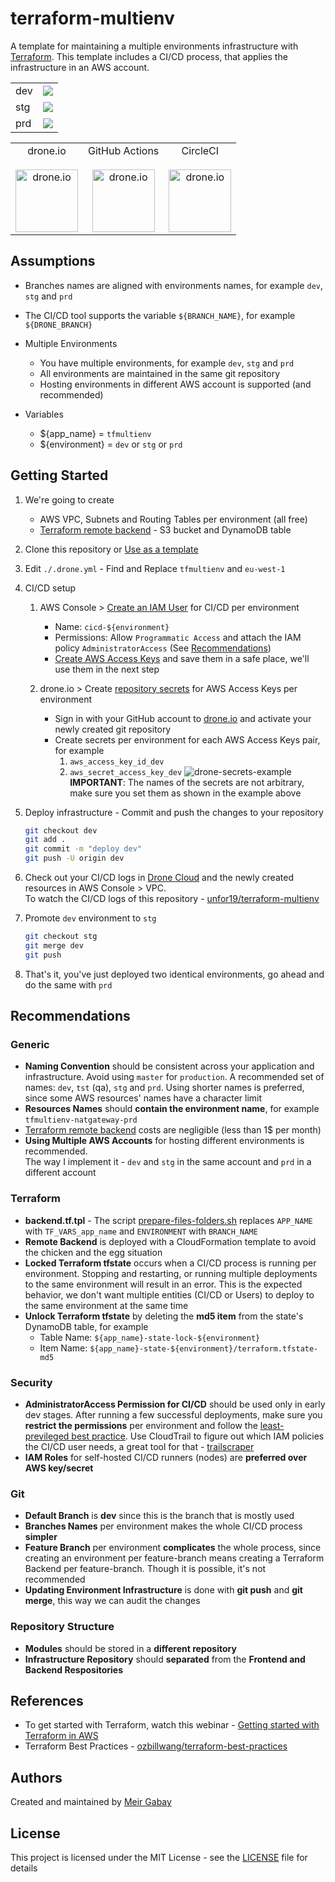 # terraform-multienv

A template for maintaining a multiple environments infrastructure with [Terraform](https://www.terraform.io/). This template includes a CI/CD process, that applies the infrastructure in an AWS account.

<table>
   <tr>
      <td>dev</td><td><a href="https://cloud.drone.io/unfor19/terraform-multienv"><img src="https://cloud.drone.io/api/badges/unfor19/terraform-multienv/status.svg?ref=refs/heads/dev" /></a></td>
   </tr>
   <tr>
      <td>stg</td><td><a href="https://cloud.drone.io/unfor19/terraform-multienv"><img src="https://cloud.drone.io/api/badges/unfor19/terraform-multienv/status.svg?ref=refs/heads/stg" /></a></td>
   </tr>
   <tr>
      <td>prd</td><td><a href="https://cloud.drone.io/unfor19/terraform-multienv"><img src="https://cloud.drone.io/api/badges/unfor19/terraform-multienv/status.svg?ref=refs/heads/prd" /></a></td>
   </tr>
</table>

<table>
   <tr>
      <td align="center">drone.io<br><br>
         <a href="https://cloud.drone.io/unfor19/terraform-multienv"><img width="100px" height="100px" src="https://bargs.link/assets/droneio-logo.png" alt="drone.io" /></a>
      </td>
      <td align="center">GitHub Actions<br><br>
         <a href="https://github.com/unfor19/terraform-multienv/actions"><img width="100px" height="100px" src="https://bargs.link/assets/githubactions-logo.png" alt="drone.io" /></a>
      </td>
      <td align="center">CircleCI<br><br>
         <a href="https://app.circleci.com/pipelines/github/unfor19/terraform-multienv"><img width="100px" height="100px" src="https://bargs.link/assets/circleci-logo.png" alt="drone.io" /></a>
      </td>
   </tr>
</table>

## Assumptions

- Branches names are aligned with environments names, for example `dev`, `stg` and `prd`
- The CI/CD tool supports the variable `${BRANCH_NAME}`, for example `${DRONE_BRANCH}`

- Multiple Environments

  - You have multiple environments, for example `dev`, `stg` and `prd`
  - All environments are maintained in the same git repository
  - Hosting environments in different AWS account is supported (and recommended)

- Variables

  - \${app_name} = `tfmultienv`
  - \${environment} = `dev` or `stg` or `prd`

## Getting Started

1. We're going to create
   - AWS VPC, Subnets and Routing Tables per environment (all free)
   - [Terraform remote backend](https://www.terraform.io/docs/backends/types/s3.html) - S3 bucket and DynamoDB table
1. Clone this repository or [Use as a template](https://github.com/unfor19/terraform-multienv/generate)
1. Edit `./.drone.yml` - Find and Replace `tfmultienv` and `eu-west-1`
1. CI/CD setup

   1. AWS Console > [Create an IAM User](https://docs.aws.amazon.com/IAM/latest/UserGuide/id_users_create.html#id_users_create_console) for CI/CD per environment
      - Name: `cicd-${environment}`
      - Permissions: Allow `Programmatic Access` and attach the IAM policy `AdministratorAccess` (See [Recommendations](https://github.com/unfor19/terraform-multienv#security))
      - [Create AWS Access Keys](https://docs.aws.amazon.com/IAM/latest/UserGuide/id_credentials_access-keys.html#Using_CreateAccessKey) and save them in a safe place, we'll use them in the next step
   1. drone.io > Create [repository secrets](https://docs.drone.io/secret/repository/) for AWS Access Keys per environment

      - Sign in with your GitHub account to [drone.io](https://cloud.drone.io/login) and activate your newly created git repository
      - Create secrets per environment for each AWS Access Keys pair, for example
        1. `aws_access_key_id_dev`
        1. `aws_secret_access_key_dev`
           ![drone-secrets-example](https://unfor19-tfmultienv.s3-eu-west-1.amazonaws.com/assets/drone-secrets-example.png)
           <br>**IMPORTANT**: The names of the secrets are not arbitrary, make sure you set them as shown in the example above

1. Deploy infrastructure - Commit and push the changes to your repository

   ```bash
   git checkout dev
   git add .
   git commit -m "deploy dev"
   git push -U origin dev
   ```

1. Check out your CI/CD logs in [Drone Cloud](https://cloud.drone.io) and the newly created resources in AWS Console > VPC.<br>To watch the CI/CD logs of this repository - [unfor19/terraform-multienv](https://cloud.drone.io/unfor19/terraform-multienv/9/1/2)

1. Promote `dev` environment to `stg`

   ```bash
   git checkout stg
   git merge dev
   git push
   ```

1. That's it, you've just deployed two identical environments, go ahead and do the same with `prd`

## Recommendations

### Generic

- **Naming Convention** should be consistent across your application and infrastructure. Avoid using `master` for `production`. A recommended set of names: `dev`, `tst` (qa), `stg` and `prd`. Using shorter names is preferred, since some AWS resources' names have a character limit
- **Resources Names** should **contain the environment name**, for example `tfmultienv-natgateway-prd`
- [Terraform remote backend](https://www.terraform.io/docs/backends/types/s3.html) costs are negligible (less than 1\$ per month)
- **Using Multiple AWS Accounts** for hosting different environments is recommended.<br>The way I implement it - `dev` and `stg` in the same account and `prd` in a different account

### Terraform

- **backend.tf.tpl** - The script [prepare-files-folders.sh](./scripts/prepare-files-folders.sh) replaces `APP_NAME` with `TF_VARS_app_name` and `ENVIRONMENT` with `BRANCH_NAME`
- **Remote Backend** is deployed with a CloudFormation template to avoid the chicken and the egg situation
- **Locked Terraform tfstate** occurs when a CI/CD process is running per environment. Stopping and restarting, or running multiple deployments to the same environment will result in an error. This is the expected behavior, we don't want multiple entities (CI/CD or Users) to deploy to the same environment at the same time
- **Unlock Terraform tfstate** by deleting the **md5 item** from the state's DynamoDB table, for example
  - Table Name: `${app_name}-state-lock-${environment}`
  - Item Name: `${app_name}-state-${environment}/terraform.tfstate-md5`

### Security

- **AdministratorAccess Permission for CI/CD** should be used only in early dev stages. After running a few successful deployments, make sure you **restrict the permissions** per environment and follow the [least-previleged best practice](https://docs.aws.amazon.com/IAM/latest/UserGuide/best-practices.html#grant-least-privilege). Use CloudTrail to figure out which IAM policies the CI/CD user needs, a great tool for that - [trailscraper](https://github.com/flosell/trailscraper)
- **IAM Roles** for self-hosted CI/CD runners (nodes) are **preferred over AWS key/secret**

### Git

- **Default Branch** is **dev** since this is the branch that is mostly used
- **Branches Names** per environment makes the whole CI/CD process **simpler**
- **Feature Branch** per environment **complicates** the whole process, since creating an environment per feature-branch means creating a Terraform Backend per feature-branch. Though it is possible, it's not recommended
- **Updating Environment Infrastructure** is done with **git push** and **git merge**, this way we can audit the changes

### Repository Structure

- **Modules** should be stored in a **different repository**
- **Infrastructure Repository** should **separated** from the **Frontend and Backend Respositories**

## References

- To get started with Terraform, watch this webinar - [Getting started with Terraform in AWS
  ](https://www.youtube.com/watch?v=cBDmoC7QonA)
- Terraform Best Practices - [ozbillwang/terraform-best-practices](https://github.com/ozbillwang/terraform-best-practices)

## Authors

Created and maintained by [Meir Gabay](https://github.com/unfor19)

## License

This project is licensed under the MIT License - see the [LICENSE](https://github.com/unfor19/terraform-multienv/blob/master/LICENSE) file for details
